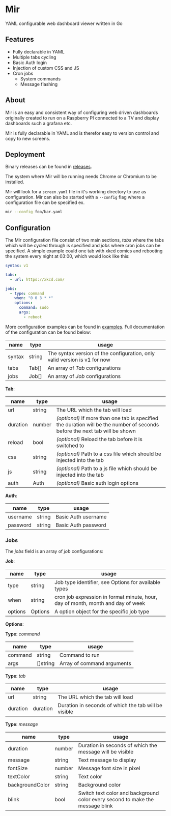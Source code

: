 # Mir

YAML configurable web dashboard viewer written in Go

## Features

- Fully declarable in YAML
- Multiple tabs cycling
- Basic Auth login
- Injection of custom CSS and JS
- Cron jobs
  - System commands
  - Message flashing

## About

Mir is an easy and consistent way of configuring web driven dashboards originally created to run on a Raspberry PI connected to a TV and display dashboards such a grafana etc.

Mir is fully declarable in YAML and is therefor easy to version control and copy to new screens.

## Deployment

Binary releases can be found in [releases](https://github.com/naueramant/mir/releases).

The system where Mir will be running needs Chrome or Chromium to be installed.

Mir will look for a `screen.yaml` file in it's working directory to use as configuration. Mir can also be started with a `--config` flag where a configuration file can be specified ex.

```sh
mir --config foo/bar.yaml
```

## Configuration

The Mir configuration file consist of two main sections, _tabs_ where the tabs which will be cycled through is specified and _jobs_ where cron jobs can be specified. A simple example could one tab with xkcd comics and rebooting the system every night at 03:00, which would look like this:

```yaml
syntax: v1

tabs:
  - url: https://xkcd.com/

jobs:
  - type: command
    when: "0 0 3 * *"
    options:
      command: sudo
      args:
        - reboot
```

More configuration examples can be found in [examples](examples). Full documentation of the configuration can be found below:

| name   | type   | usage                                                                     |
| ------ | ------ | ------------------------------------------------------------------------- |
| syntax | string | The syntax version of the configuration, only valid version is v1 for now |
| tabs   | Tab[]  | An array of _Tab_ configurations                                          |
| jobs   | Job[]  | An array of _Job_ configurations                                          |

**Tab**:

| name     | type   | usage                                                                                                                       |
| -------- | ------ | --------------------------------------------------------------------------------------------------------------------------- |
| url      | string | The URL which the tab will load                                                                                             |
| duration | number | _(optional)_ If more than one tab is specified the duration will be the number of seconds before the next tab will be shown |
| reload   | bool   | _(optional)_ Reload the tab before it is switched to                                                                        |
| css      | string | _(optional)_ Path to a css file which should be injected into the tab                                                       |
| js       | string | _(optional)_ Path to a js file which should be injected into the tab                                                        |
| auth     | Auth   | _(optional)_ Basic auth login options                                                                                       |

**Auth**:

| name     | type   | usage               |
| -------- | ------ | ------------------- |
| username | string | Basic Auth username |
| password | string | Basic Auth password |

### Jobs

The _jobs_ field is an array of _job_ configurations:

**Job**:

| name    | type    | usage                                                                           |
| ------- | ------- | ------------------------------------------------------------------------------- |
| type    | string  | Job type identifier, see Options for available types                            |
| when    | string  | cron job expression in format minute, hour, day of month, month and day of week |
| options | Options | A option object for the specific job type                                       |

**Options**:

**Type**: _command_

| name    | type     | usage                      |
| ------- | -------- | -------------------------- |
| command | string   | Command to run             |
| args    | []string | Array of command arguments |

**Type**: _tab_

| name     | type     | usage                                                |
| -------- | -------- | ---------------------------------------------------- |
| url      | string   | The URL which the tab will load                      |
| duration | duration | Duration in seconds of which the tab will be visible |

**Type**: _message_

| name            | type   | usage                                                                         |
| --------------- | ------ | ----------------------------------------------------------------------------- |
| duration        | number | Duration in seconds of which the message will be visible                      |
| message         | string | Text message to display                                                       |
| fontSize        | number | Message font size in pixel                                                    |
| textColor       | string | Text color                                                                    |
| backgroundColor | string | Background color                                                              |
| blink           | bool   | Switch text color and background color every second to make the message blink |
